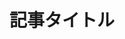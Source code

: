 ---
title: "記事タイトル"
category: ["カテゴリー1", "カテゴリー2"]
release: "2025-05-21T12:00:00Z"
excerpt: "この記事の要約や簡単な説明文をここに記載します。一覧ページなどで表示されます。"
coverImage: "https://example.com/images/your-image.jpg"
---